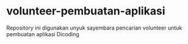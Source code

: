 # volunteer-pembuatan-aplikasi
Repository ini digunakan unyuk sayembara pencarian volunteer untuk pembuatan aplikasi Dicoding
